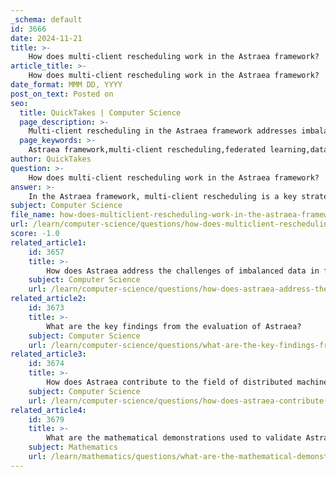 ```yaml
---
_schema: default
id: 3666
date: 2024-11-21
title: >-
    How does multi-client rescheduling work in the Astraea framework?
article_title: >-
    How does multi-client rescheduling work in the Astraea framework?
date_format: MMM DD, YYYY
post_on_text: Posted on
seo:
  title: QuickTakes | Computer Science
  page_description: >-
    Multi-client rescheduling in the Astraea framework addresses imbalanced data distributions in federated learning by using a mediator for dynamic client scheduling, data augmentation, and real-time adjustments to optimize training.
  page_keywords: >-
    Astraea framework,multi-client rescheduling,federated learning,data distribution,mediator,adaptive scheduling,data augmentation,real-time adjustments,local imbalances,communication efficiency,performance improvement
author: QuickTakes
question: >-
    How does multi-client rescheduling work in the Astraea framework?
answer: >-
    In the Astraea framework, multi-client rescheduling is a key strategy designed to address the challenges posed by imbalanced data distributions in federated learning (FL). This framework employs a mediator-based approach to effectively manage and optimize the data distribution among multiple clients.\n\n### How Multi-client Rescheduling Works in Astraea\n\n1. **Mediator Role**: The mediator acts as an intermediary that oversees the data distribution among clients. It ensures that the training data is balanced across different clients, which is crucial for improving the overall performance of the federated learning model.\n\n2. **Dynamic Rescheduling**: The framework dynamically adjusts the scheduling of clients based on their data distribution. This means that clients with underrepresented classes in their local datasets may be prioritized for training sessions, while those with more balanced or overrepresented classes may be deprioritized. This adaptive scheduling helps to mitigate the effects of data imbalance.\n\n3. **Data Augmentation Integration**: The rescheduling process is complemented by global data distribution-based data augmentation strategies. By augmenting the data at a global level, Astraea can enhance the training datasets of clients that are lagging, further balancing the learning process.\n\n4. **Runtime Adjustments**: The framework allows for runtime adjustments to the client scheduling based on real-time assessments of data distribution. This ensures that the learning process remains efficient and effective, adapting to any changes in the data landscape as training progresses.\n\n5. **Balancing Local Imbalances**: In addition to addressing global imbalances, the mediator also focuses on averaging local imbalances among clients. This dual approach ensures that both global and local data distributions are considered, leading to a more robust federated learning process.\n\nBy implementing these strategies, the Astraea framework enhances the communication efficiency and overall performance of federated learning systems, making it a significant advancement in handling imbalanced data challenges.
subject: Computer Science
file_name: how-does-multiclient-rescheduling-work-in-the-astraea-framework.md
url: /learn/computer-science/questions/how-does-multiclient-rescheduling-work-in-the-astraea-framework
score: -1.0
related_article1:
    id: 3657
    title: >-
        How does Astraea address the challenges of imbalanced data in federated learning?
    subject: Computer Science
    url: /learn/computer-science/questions/how-does-astraea-address-the-challenges-of-imbalanced-data-in-federated-learning
related_article2:
    id: 3673
    title: >-
        What are the key findings from the evaluation of Astraea?
    subject: Computer Science
    url: /learn/computer-science/questions/what-are-the-key-findings-from-the-evaluation-of-astraea
related_article3:
    id: 3674
    title: >-
        How does Astraea contribute to the field of distributed machine learning?
    subject: Computer Science
    url: /learn/computer-science/questions/how-does-astraea-contribute-to-the-field-of-distributed-machine-learning
related_article4:
    id: 3679
    title: >-
        What are the mathematical demonstrations used to validate Astraea's approach?
    subject: Mathematics
    url: /learn/mathematics/questions/what-are-the-mathematical-demonstrations-used-to-validate-astraeas-approach
---
```


&nbsp;